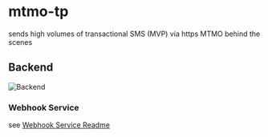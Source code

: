 
# mtmo-tp
sends high volumes of transactional SMS (MVP) via https MTMO behind the scenes


## Backend

![Backend](https://github.com/burstsms/mtmo-tp/workflows/Backend/badge.svg?branch=176180995-Webhook-testing-integration-for-CRUD-endpoints)

### Webhook Service
see [Webhook Service Readme](./backend/webhook/README.md)